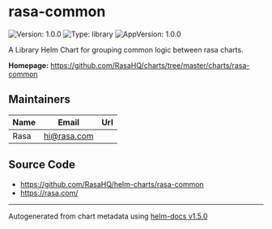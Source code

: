 # rasa-common

![Version: 1.0.0](https://img.shields.io/badge/Version-1.0.0-informational?style=flat-square) ![Type: library](https://img.shields.io/badge/Type-library-informational?style=flat-square) ![AppVersion: 1.0.0](https://img.shields.io/badge/AppVersion-1.0.0-informational?style=flat-square)

A Library Helm Chart for grouping common logic between rasa charts.

**Homepage:** <https://github.com/RasaHQ/charts/tree/master/charts/rasa-common>

## Maintainers

| Name | Email | Url |
| ---- | ------ | --- |
| Rasa | hi@rasa.com |  |

## Source Code

* <https://github.com/RasaHQ/helm-charts/rasa-common>
* <https://rasa.com/>

----------------------------------------------
Autogenerated from chart metadata using [helm-docs v1.5.0](https://github.com/norwoodj/helm-docs/releases/v1.5.0)
